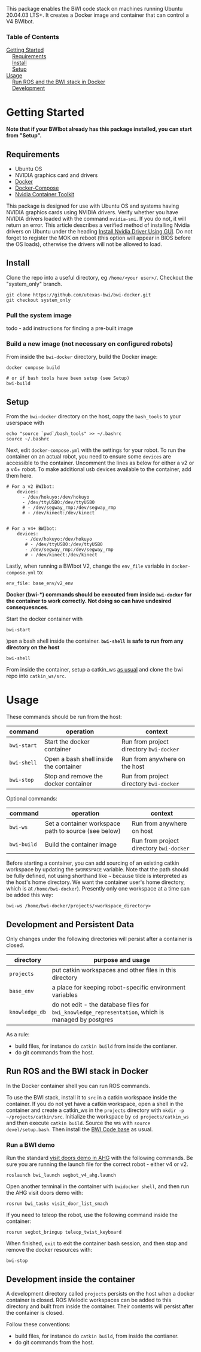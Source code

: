 This package enables the BWI code stack on machines running Ubuntu 20.04.03 LTS+.  It creates a Docker image and container that can control a V4 BWIbot.

### Table of Contents

[Getting Started](#getting-started)<br/>
&nbsp;&nbsp;&nbsp;&nbsp;[Requirements](#requirements)<br/>
&nbsp;&nbsp;&nbsp;&nbsp;[Install](#install)<br/>
&nbsp;&nbsp;&nbsp;&nbsp;[Setup](#setup)<br/>
[Usage](#usage)<br/>
&nbsp;&nbsp;&nbsp;&nbsp;[Run ROS and the BWI stack in Docker](#run-ros-and-the-bwi-stack-in-docker)<br/>
&nbsp;&nbsp;&nbsp;&nbsp;[Development](#development-inside-the-container)<br/>

# Getting Started

**Note that if your BWIbot already has this package installed, you can start from "Setup".**

## Requirements

- Ubuntu OS
- NVIDIA graphics card and drivers
- [Docker](https://docs.docker.com/engine/install/ubuntu/)
- [Docker-Compose](https://docs.docker.com/compose/install/)
- [Nvidia Container Toolkit](https://docs.nvidia.com/datacenter/cloud-native/container-toolkit/install-guide.html#docker)

This package is designed for use with Ubuntu OS and systems having NVIDIA graphics cards using NVIDIA drivers.  Verify whether you have NVIDIA drivers loaded with the command `nvidia-smi`.  If you do not, it will return an error.  This article describes a verified method of installing Nvidia drivers on Ubuntu under the heading [Install Nvidia Driver Using GUI](https://phoenixnap.com/kb/install-nvidia-drivers-ubuntu).  Do not forget to register the MOK on reboot (this option will appear in BIOS before the OS loads), otherwise the drivers will not be allowed to load.

## Install

Clone the repo into a useful directory, eg `/home/<your user>/`.  Checkout the "system_only" branch.
```
git clone https://github.com/utexas-bwi/bwi-docker.git
git checkout system_only
```
### Pull the system image

todo - add instructions for finding a pre-built image

### Build a new image (not necessary on configured robots)

From inside the `bwi-docker` directory, build the Docker image:
```
docker compose build

# or if bash tools have been setup (see Setup)
bwi-build
```

## Setup

From the `bwi-docker` directory on the host, copy the `bash_tools` to your userspace with
```
echo "source `pwd`/bash_tools" >> ~/.bashrc
source ~/.bashrc
```

Next, edit `docker-compose.yml` with the settings for your robot.  To run the container on an actual robot, you need to ensure some `devices` are accessible to the container.  Uncomment the lines as below for either a v2 or a v4+ robot.  To make additional usb devices available to the container, add them here.
```
# For a v2 BWIbot:
    devices:
      - /dev/hokuyo:/dev/hokuyo
      - /dev/ttyUSB0:/dev/ttyUSB0
      # - /dev/segway_rmp:/dev/segway_rmp
      # - /dev/kinect:/dev/kinect
      

# For a v4+ BWIbot:
    devices:
       - /dev/hokuyo:/dev/hokuyo
       # - /dev/ttyUSB0:/dev/ttyUSB0
       - /dev/segway_rmp:/dev/segway_rmp
       # - /dev/kinect:/dev/kinect

```

Lastly, when running a BWIbot V2, change the `env_file` variable in `docker-compose.yml` to:
```
env_file: base_env/v2_env
```

**Docker (bwi-*) commands should be executed from inside `bwi-docker` for the container to work correctly.  Not doing so can have undesired consequesnces**.

Start the docker container with
```
bwi-start
```
)pen a bash shell inside the container.  **`bwi-shell` is safe to run from any directory on the host**
```
bwi-shell
```
From inside the container, setup a catkin_ws [as usual](http://wiki.ros.org/ROS/Tutorials/InstallingandConfiguringROSEnvironment) and clone the bwi repo into `catkin_ws/src`.

# Usage

These commands should be run from the host:

| command | operation | context |
| --- | --- | --- |
| `bwi-start` | Start the docker container | Run from project directory `bwi-docker` |
| `bwi-shell` | Open a bash shell inside the container | Run from anywhere on the host |
| `bwi-stop` | Stop and remove the docker container | Run from project directory `bwi-docker` |

Optional commands: 

| command | operation | context |
| --- | --- | --- |
| `bwi-ws` | Set a container workspace path to source (see below) | Run from anywhere on host |
| `bwi-build ` | Build the container image | Run from project directory `bwi-docker` |

Before starting a container, you can add sourcing of an existing catkin workspace by updating the `$WORKSPACE` variable.  Note that the path should be fully defined, not using shorthand like `~` because tilde is interpreted as the host's home directory.  We want the container user's home directory, which is at `/home/bwi-docker`).  Presently only one workspace at a time can be added this way:
```
bwi-ws /home/bwi-docker/projects/<workspace_directory>
```
## Development and Persistent Data

Only changes under the following directories will persist after a container is closed.

| directory | purpose and usage |
| --- | --- |
| `projects` | put catkin workspaces and other files in this directory |
| `base_env` | a place for keeping robot-specific environment variables |
| `knowledge_db` | do not edit - the database files for `bwi_knowledge_representation`, which is managed by postgres |

As a rule:
- build files, for instance do `catkin build` from inside the contianer.
- do git commands from the host.

## Run ROS and the BWI stack in Docker

In the Docker container shell you can run ROS commands.

To use the BWI stack, install it to `src` in a catkin workspace inside the container.  If you do not yet have a catkin workspace, open a shell in the container and create a catkin_ws in the `projects` directory with `mkdir -p ~/projects/catkin/src`.  Initialize the workspace by `cd projects/catkin_ws` and then execute `catkin build`.  Source the ws with `source devel/setup.bash`.  Then install the [BWI Code base](https://github.com/utexas-bwi/bwi) as usual.

### Run a BWI demo

Run the standard [visit doors demo in AHG](https://github.com/utexas-bwi/bwi/blob/master/demo_v4.md) with the following commands.  Be sure you are running the launch file for the correct robot - either v4 or v2.
```
roslaunch bwi_launch segbot_v4_ahg.launch
```

Open another terminal in the container with `bwidocker shell`, and then run the AHG visit doors demo with:

```
rosrun bwi_tasks visit_door_list_smach
```

If you need to teleop the robot, use the following command inside the container:
```
rosrun segbot_bringup teleop_twist_keyboard
```

When finished, `exit` to exit the container bash session, and then stop and remove the docker resources with:
```
bwi-stop
```

## Development inside the container

A development directory called `projects` persists on the host when a docker container is closed.  ROS Melodic workspaces can be added to this directory and built from inside the container.  Their contents will persist after the container is closed.

Follow these conventions:
- build files, for instance do `catkin build`, from inside the contianer.
- do git commands from the host.